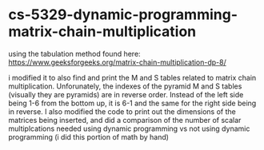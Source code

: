 # cs-5329-dynamic-programming-matrix-chain-multiplication

using the tabulation method found here: https://www.geeksforgeeks.org/matrix-chain-multiplication-dp-8/

i modified it to also find and print the M and S tables related to matrix chain multiplication. Unforunately, the indexes of the pyramid M and S tables
(visually they are pyramids) are in reverse order. Instead of the left side being 1-6 from the bottom up, it is 6-1 and the same for the right side being in 
reverse. I also modified the code to print out the dimensions of the matrices being inserted, and did a comparison of the number of scalar multiplcations 
needed using dynamic programming vs not using dynamic programming (i did this portion of math by hand)
